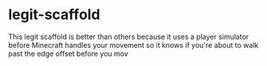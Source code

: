 # legit-scaffold


This legit scaffold is better than others because it uses a player simulator before Minecraft handles your movement
so it knows if you're about to walk past the edge offset before you mov
